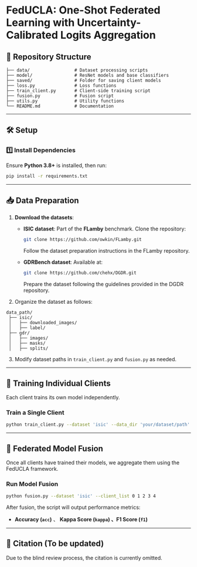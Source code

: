 # FedUCLA: One-Shot Federated Learning with Uncertainty-Calibrated Logits Aggregation



## 📂 Repository Structure

```
├── data/                 # Dataset processing scripts
├── model/                # ResNet models and base classifiers
├── saved/                # Folder for saving client models
├── loss.py               # Loss functions
├── train_client.py       # Client-side training script
├── fusion.py             # Fusion script
├── utils.py              # Utility functions
└── README.md             # Documentation
```

---

## 🛠 Setup

### **1️⃣ Install Dependencies**
Ensure **Python 3.8+** is installed, then run:

```bash
pip install -r requirements.txt
```

---

## 📥 Data Preparation

1. **Download the datasets**:
   
   - **ISIC dataset**: Part of the **FLamby** benchmark. Clone the repository:
     
     ```bash
     git clone https://github.com/owkin/FLamby.git
     ```
     Follow the dataset preparation instructions in the FLamby repository.
     
   - **GDRBench dataset**: Available at:
     
     ```bash
     git clone https://github.com/chehx/DGDR.git
     ```
     Prepare the dataset following the guidelines provided in the DGDR repository.


2. Organize the dataset as follows:
```
data_path/
 ├── isic/
 │   ├── downloaded_images/
 │   ├── label/
 ├── gdr/
 │   ├── images/
 │   ├── masks/
 │   ├── splits/
```

3. Modify dataset paths in `train_client.py` and `fusion.py` as needed.

---

## 🚀 Training Individual Clients

Each client trains its own model independently.

### **Train a Single Client**
```bash
python train_client.py --dataset 'isic' --data_dir 'your/dataset/path' --client_idx 0 --epochs 100 --model 'resnet18' --loss 'entropy_loss'
```

---

## 🔄 Federated Model Fusion

Once all clients have trained their models, we aggregate them using the FedUCLA framework.

### **Run Model Fusion**
```bash
python fusion.py --dataset 'isic' --client_list 0 1 2 3 4
```

After fusion, the script will output performance metrics:

- **Accuracy (`acc`)** 、 **Kappa Score (`kappa`) 、F1 Score (`f1`)**

---

## 📜 Citation (To be updated)
Due to the blind review process, the citation is currently omitted.
